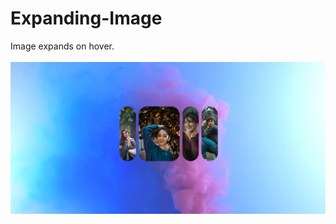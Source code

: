 # Expanding-Image
Image expands on hover.
<br/>
<br/>
<img src="./assets/Expanding-Image.webp" alt="Project Image" />